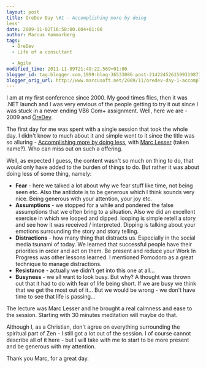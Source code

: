 ```yaml
---
layout: post
title: ÖreDev Day \#1 - Accomplishing more by doing
less'
date: 2009-11-02T16:58:00.004+01:00
author: Marcus Hammarberg
tags:
  - ÖreDev
  - Life of a consultant

  - Agile
modified_time: 2011-11-09T21:49:22.569+01:00
blogger_id: tag:blogger.com,1999:blog-36533086.post-2142245261599319871
blogger_orig_url: http://www.marcusoft.net/2009/11/oredev-day-1-accomplishing-more-by.html
---
```



<div>

I am at my first conference since 2000. My good times flies, then it was
.NET launch and I was very envious of the people getting to try it out
since I was stuck in a never ending VB6 Com+ assignment. Well, here we
are - 2009 and [ÖreDev](http://www.oredev.org/).

</div>

<div>
</div>

<div>

The first day for me was spent with a single session that took the whole
day. I didn't know to much about it and simple went to it since the
title was so alluring - [Accomplishing more by doing
less](http://accomplishingmorebydoingless.com/), with [Marc
Lesser](http://www.youtube.com/watch?v=aUqL2p94XMc) (taken name?). Who
can miss out on such a offering.

</div>

<div>
</div>

<div>

Well, as expected I guess, the content wasn't so much on thing to do,
that would only have added to the burden of things to do. But rather it
was about doing less of some thing, namely:

</div>

<div>

-   **Fear** - here we talked a lot about why we fear stuff like time,
    not being seen etc. Also the antidote is to be generous which I
    think sounds very nice. Being generous with your attention, your joy
    etc.
-   **Assumptions** - we stopped for a while and pondered the false
    assumptions that we often bring to a situation. Also we did an
    excellent exercise in which we looped and dipped. looping is simple
    retell a story and see how it was received / interpreted. Dipping is
    talking about your emotions surrounding the story and story telling.
-   **Distractions** - how many thing that distracts us. Especially in
    the social media tsunami of today. We learned that successful people
    have their priorities in order and act on them. Be present and
    reduce your Work In Progress was other lessons learned. I mentioned
    Pomodoro as a great technique to manage distractions.
-   **Resistance** - actually we didn't get into this one at all…
-   **Busyness** - we all want to look busy. But why? A thought was
    thrown out that it had to do with fear of life being short. If we
    are busy we think that we get the most out of it… But we would be
    wrong - we don't have time to see that life is passing…

</div>

<div>

The lecture was Marc Lesser and he brought a real calmness and ease to
the session. Starting with 30 minutes meditation will maybe do that.

</div>

<div>
</div>

<div>

Although I, as a Christian, don't agree on everything surrounding the
spiritual part of Zen - I still got a lot out of the session. I of
course cannot describe all of it here - but I will take with me to start
to be more present and be generous with my attention.

</div>

<div>
</div>

<div>

Thank you Marc, for a great day.

</div>
